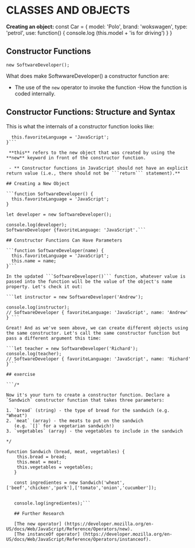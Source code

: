 # CLASSES AND OBJECTS

**Creating an object:**
const Car = {
	model: 'Polo',
	brand: 'wokswagen',
	type: 'petrol',
	use: function() {
	console.log (this.model + 'is for driving')
}
}

## Constructor Functions 

```new SoftwareDeveloper();```

What does make SoftwwareDeveloper() a constructor function are:
- The use of the ```new``` operator to invoke the function
-How the function is coded internally.

## Constructor Functions: Structure and Syntax
This is what the internals of a constructor function looks like:

```function SoftwareDeveloper() {
  this.favoriteLanguage = 'JavaScript';
}```
 
 **this** refers to the new object that was created by using the **new** keyword in front of the constructor function. 

 - ** Constructor functions in JavaScript should not have an explicit return value (i.e., there should not be ```return``` statement).**

## Creating a New Object

```function SoftwareDeveloper() {
  this.favoriteLanguage = 'JavaScript';
} 

let developer = new SoftwareDeveloper();

console.log(developer);
SoftwareDeveloper {favoriteLanguage: 'JavaScript'.```

## Constructor Functions Can Have Parameters

```function SoftwareDeveloper(name) {
  this.favoriteLanguage = 'JavaScript';
  this.name = name;
}```

In the updated ```SoftwareDeveloper()``` function, whatever value is passed into the function will be the value of the object's name property. Let's check it out:

```let instructor = new SoftwareDeveloper('Andrew');

console.log(instructor);
// SoftwareDeveloper { favoriteLanguage: 'JavaScript', name: 'Andrew' } ```

Great! And as we've seen above, we can create different objects using the same constructor. Let's call the same constructor function but pass a different argument this time:

```let teacher = new SoftwareDeveloper('Richard');
console.log(teacher);
// SoftwareDeveloper { favoriteLanguage: 'JavaScript', name: 'Richard' }```

## exercise 

```/*

Now it's your turn to create a constructor function. Declare a
`Sandwich` constructor function that takes three parameters:

1. `bread` (string) - the type of bread for the sandwich (e.g. "Wheat")
2. `meat` (array) - the meats to put on the sandwich
   (e.g. `[]` for a vegetarian sandwich!)
3. `vegetables` (array) - the vegetables to include in the sandwich

*/

function Sandwich (bread, meat, vegetables) {
    this.bread = bread;
    this.meat = meat;
    this.vegetables = vegetables;
   }
   
   const ingredientes = new Sandwich('wheat',['beef','chicken','pork'],['tomato','onion','cucumber']);
   
   
   console.log(ingredientes);```
   
   ## Further Research 
   
   [The new operator] (https://developer.mozilla.org/en-US/docs/Web/JavaScript/Reference/Operators/new).
   [The instanceOf operator] (https://developer.mozilla.org/en-US/docs/Web/JavaScript/Reference/Operators/instanceof).
